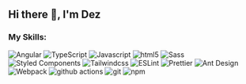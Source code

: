 ## Hi there 👋, I'm Dez

### My Skills:
<p>
  <img alt="Angular" src="https://img.shields.io/badge/-Angular-DD0031?logo=angular&logoColor=white" />
  <img alt="TypeScript" src="https://img.shields.io/badge/-TypeScript-007ACC?logo=typescript&logoColor=white" />
  <img alt="Javascript" src="https://img.shields.io/badge/-javascript-f7df1c?logo=javascript&logoColor=black" />
  <img alt="html5" src="https://img.shields.io/badge/-HTML5-E34F26?logo=html5&logoColor=white" />
  <img alt="Sass" src="https://img.shields.io/badge/-Sass-CC6699?logo=sass&logoColor=white" />
  <img alt="Styled Components" src="https://img.shields.io/badge/-Styled_Components-db7092?logo=styled-components&logoColor=white" />
  <img alt="Tailwindcss" src="https://img.shields.io/badge/tailwindcss-0F172A?&logo=tailwindcss" />
  <img alt="ESLint" src="https://img.shields.io/badge/ESLint-3A33D1?logo=eslint" />
  <img alt="Prettier" src="https://img.shields.io/badge/-Prettier-F7B93E?logo=prettier&logoColor=white" />
  <img alt="Ant Design" src="https://img.shields.io/badge/-Ant%20Design-333333?style=flat&logo=ant-design&logoColor=0170FE" />
  <img alt="Webpack" src="https://img.shields.io/badge/-Webpack-8DD6F9?logo=webpack&logoColor=white" />
  <img alt="github actions" src="https://img.shields.io/badge/-Github_Actions-2088FF?logo=github-actions&logoColor=white" />
  <img alt="git" src="https://img.shields.io/badge/-Git-F05032?logo=git&logoColor=white" />
  <img alt="npm" src="https://img.shields.io/badge/-NPM-CB3837?logo=npm&logoColor=white" />
</p>

<!--
**huynhle98/huynhle98** is a ✨ _special_ ✨ repository because its `README.md` (this file) appears on your GitHub profile.

Here are some ideas to get you started:

- 🔭 I’m currently working on ...
- 🌱 I’m currently learning ...
- 👯 I’m looking to collaborate on ...
- 🤔 I’m looking for help with ...
- 💬 Ask me about ...
- 📫 How to reach me: ...
- 😄 Pronouns: ...
- ⚡ Fun fact: ...
-->
